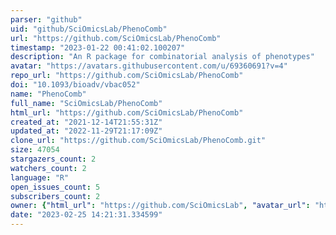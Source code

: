 ```yaml
---
parser: "github"
uid: "github/SciOmicsLab/PhenoComb"
url: "https://github.com/SciOmicsLab/PhenoComb"
timestamp: "2023-01-22 00:41:02.100207"
description: "An R package for combinatorial analysis of phenotypes"
avatar: "https://avatars.githubusercontent.com/u/69360691?v=4"
repo_url: "https://github.com/SciOmicsLab/PhenoComb"
doi: "10.1093/bioadv/vbac052"
name: "PhenoComb"
full_name: "SciOmicsLab/PhenoComb"
html_url: "https://github.com/SciOmicsLab/PhenoComb"
created_at: "2021-12-14T21:55:31Z"
updated_at: "2022-11-29T21:17:09Z"
clone_url: "https://github.com/SciOmicsLab/PhenoComb.git"
size: 47054
stargazers_count: 2
watchers_count: 2
language: "R"
open_issues_count: 5
subscribers_count: 2
owner: {"html_url": "https://github.com/SciOmicsLab", "avatar_url": "https://avatars.githubusercontent.com/u/69360691?v=4", "login": "SciOmicsLab", "type": "Organization"}
date: "2023-02-25 14:21:31.334599"
---
```

